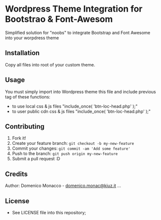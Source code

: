 # Wordpress Theme Integration for Bootstrao & Font-Awesom

Simplified solution for "noobs" to integrate Bootstrap and Font Awesome into your worpdress theme

## Installation

Copy all files into root of your custom theme.

## Usage

You must simply import into Wordpress theme this file and include previous </head> tag of these functions:
 * to use local css & js files "include_once( 'btn-loc-head.php' );" 
 * to user public cdn css & js files "include_once( 'btn-loc-head.php' );" 

## Contributing

1. Fork it!
2. Create your feature branch: `git checkout -b my-new-feature`
3. Commit your changes: `git commit -am 'Add some feature'`
4. Push to the branch: `git push origin my-new-feature`
5. Submit a pull request :D


## Credits

Author: Domenico Monacco - domenico.monac@kiuz.it
	...
	
## License
 *  See LICENSE file into this repository;